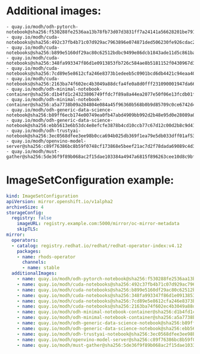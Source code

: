 # Additional images:
    - quay.io/modh/odh-pytorch-notebook@sha256:f530288fe2536aa13b78fb73d07d3831ff7a24141a56628201be79192566e69f
    - quay.io/modh/cuda-notebooks@sha256:492c37fb4b71c07d929ac7963896e074871ded506230fe926cdac21eb1ab9db8
    - quay.io/modh/cuda-notebooks@sha256:b899e5160df29ac80c62512bdbc9499e86dcb1843ade11d5c861ba6f2c41cb37
    - quay.io/modh/cuda-notebooks@sha256:348fa993347f86d1e0913853fb726c584ae8b5181152f0430967d380d68d804f
    - quay.io/modh/cuda-notebooks@sha256:7cd89e5e8612cfa246e8373b1edeeb5c0901bcd6db4421c94eaa40a1589dcd42
    - quay.io/modh/cuda-notebooks@sha256:2163ba74f602ec4b3049a88dcfa4fe0a8d0fff231090001947da66ef8e75ab9a
    - quay.io/modh/odh-minimal-notebook-container@sha256:d1b4fd1c24323806749ffdc7f89a8a44ea2077e50f06e13fcdb01fbd94e6cb64
    - quay.io/modh/odh-minimal-notebook-container@sha256:a5a7738b09a204804e084a45f96360b568b0b9d85709c0ce6742d440ff917183
    - quay.io/modh/odh-generic-data-science-notebook@sha256:b89ff6ecb174e00749ea0fb47abd4909bb992d2b48e95d0e28089a0d7fd83100
    - quay.io/modh/odh-generic-data-science-notebook@sha256:ebb5613e6b53dc4e8efcfe3878b4cd10ccb77c67d12c00d2b8c9d41aeffd7df5
    - quay.io/modh/odh-trustyai-notebook@sha256:3ec0568dfee3ee98b0cca694b025db369f1ea79e5db033dff01af53826c44a97
    - quay.io/modh/openvino-model-server@sha256:c89f76386bc8b59f0748cf173868e5beef21ac7d2f78dada69089c4d37c44116
    - quay.io/modh/must-gather@sha256:5de36f9f89b068ac2f15dae103384a4947a6815f896263cee10d8c9bf24dc219

# ImageSetConfiguration example:
```yaml
kind: ImageSetConfiguration
apiVersion: mirror.openshift.io/v1alpha2
archiveSize: 4
storageConfig:
  registry: false
    imageURL: registry.example.com:5000/mirror/oc-mirror-metadata
    skipTLS:                         
mirror:
  operators:
  - catalog: registry.redhat.io/redhat/redhat-operator-index:v4.12
    packages:
    - name: rhods-operator
      channels:
      - name: stable
  additionalImages:   
    - name: quay.io/modh/odh-pytorch-notebook@sha256:f530288fe2536aa13b78fb73d07d3831ff7a24141a56628201be79192566e69f
    - name: quay.io/modh/cuda-notebooks@sha256:492c37fb4b71c07d929ac7963896e074871ded506230fe926cdac21eb1ab9db8
    - name: quay.io/modh/cuda-notebooks@sha256:b899e5160df29ac80c62512bdbc9499e86dcb1843ade11d5c861ba6f2c41cb37
    - name: quay.io/modh/cuda-notebooks@sha256:348fa993347f86d1e0913853fb726c584ae8b5181152f0430967d380d68d804f
    - name: quay.io/modh/cuda-notebooks@sha256:7cd89e5e8612cfa246e8373b1edeeb5c0901bcd6db4421c94eaa40a1589dcd42
    - name: quay.io/modh/cuda-notebooks@sha256:2163ba74f602ec4b3049a88dcfa4fe0a8d0fff231090001947da66ef8e75ab9a
    - name: quay.io/modh/odh-minimal-notebook-container@sha256:d1b4fd1c24323806749ffdc7f89a8a44ea2077e50f06e13fcdb01fbd94e6cb64
    - name: quay.io/modh/odh-minimal-notebook-container@sha256:a5a7738b09a204804e084a45f96360b568b0b9d85709c0ce6742d440ff917183
    - name: quay.io/modh/odh-generic-data-science-notebook@sha256:b89ff6ecb174e00749ea0fb47abd4909bb992d2b48e95d0e28089a0d7fd83100
    - name: quay.io/modh/odh-generic-data-science-notebook@sha256:ebb5613e6b53dc4e8efcfe3878b4cd10ccb77c67d12c00d2b8c9d41aeffd7df5
    - name: quay.io/modh/odh-trustyai-notebook@sha256:3ec0568dfee3ee98b0cca694b025db369f1ea79e5db033dff01af53826c44a97
    - name: quay.io/modh/openvino-model-server@sha256:c89f76386bc8b59f0748cf173868e5beef21ac7d2f78dada69089c4d37c44116
    - name: quay.io/modh/must-gather@sha256:5de36f9f89b068ac2f15dae103384a4947a6815f896263cee10d8c9bf24dc219
```
